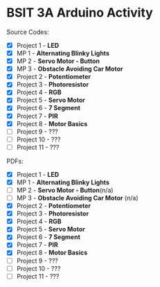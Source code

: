 # BSIT 3A Arduino Activity

Source Codes:

- [x] Project 1 - **LED**
- [x] MP 1 - **Alternating Blinky Lights**
- [x] MP 2 - **Servo Motor - Button**
- [x] MP 3 - **Obstacle Avoiding Car Motor**
- [x] Project 2 - **Potentiometer**
- [x] Project 3 - **Photoresistor**
- [x] Project 4 - **RGB**
- [x] Project 5 - **Servo Motor**
- [x] Project 6 - **7 Segment**
- [x] Project 7 - **PIR**
- [x] Project 8 - **Motor Basics**
- [ ] Project 9 - ???
- [ ] Project 10 - ???
- [ ] Project 11 - ???

PDFs:

- [x] Project 1 - **LED**
- [x] MP 1 - **Alternating Blinky Lights**
- [ ] MP 2 - **Servo Motor - Button**(n/a)
- [ ] MP 3 - **Obstacle Avoiding Car Motor** (n/a)
- [x] Project 2 - **Potentiometer**
- [x] Project 3 - **Photoresistor**
- [x] Project 4 - **RGB**
- [x] Project 5 - **Servo Motor**
- [x] Project 6 - **7 Segment**
- [x] Project 7 - **PIR**
- [x] Project 8 - **Motor Basics**
- [ ] Project 9 - ???
- [ ] Project 10 - ???
- [ ] Project 11 - ???
